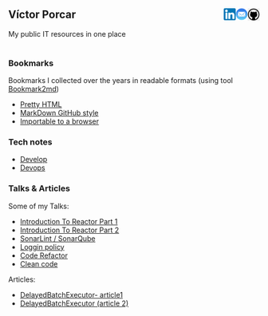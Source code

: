 
## Víctor Porcar [<img align="right" src="images/github.png" width="24">](https://github.com/victormpcmun)[<img align="right" src="images/mail.png" width="24">](mailto:victormpcmun@gmail.com)[<img align="right" src="images/linkedin.png" width="24">](https://es.linkedin.com/in/victor-porcar-a110a533)

My public IT resources in one place
<br />
<br />

### Bookmarks

Bookmarks I collected over the years in readable formats (using tool  [Bookmark2md](https://github.com/victormpcmun/Bookmark2md))

* [Pretty HTML](bookmarks/generated_PRETTY_HTML_IT.html)
* [MarkDown GitHub style](bookmarks/generated_MD_IT.md)
* [Importable to a browser](bookmarks/bookmarksIT.html)


### Tech notes 

* [Develop](notes/develop.md)
* [Devops](notes/devops.md)


### Talks & Articles

Some of my Talks:

* [Introduction To Reactor Part 1](./talks/reactive_programming_with_webflux_reactor_part1/reactive_programming_with_webflux_reactor_part1.md)
* [Introduction To Reactor Part 2](./talks/reactive_programming_with_webflux_reactor_part2/reactive_programming_with_webflux_reactor_part2.md)
* [SonarLint / SonarQube](./talks/sonarLint/sonarLint.md)
* [Loggin policy](https://github.com/MazinIsmail/JavaLearnings/tree/master/src/main/concurrency/com/atomic/learnings)
* [Code Refactor](https://github.com/MazinIsmail/JavaLearnings/tree/master/src/main/concurrency/com/atomic/learnings)
* [Clean code](https://github.com/MazinIsmail/JavaLearnings/tree/master/src/main/concurrency/com/atomic/learnings)

Articles:

* [DelayedBatchExecutor- article1](https://github.com/MazinIsmail/JavaLearnings/tree/master/src/main/concurrency/com/atomic/learnings)
* [DelayedBatchExecutor (article 2)](https://github.com/MazinIsmail/JavaLearnings/tree/master/src/main/concurrency/com/atomic/learnings)


